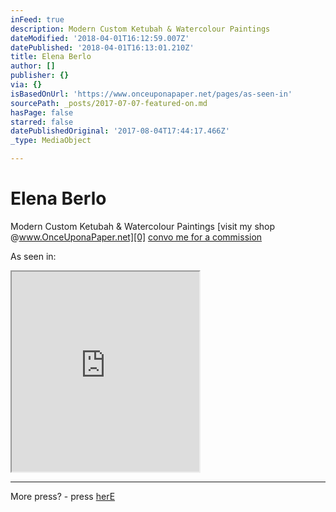 ```yaml
---
inFeed: true
description: Modern Custom Ketubah & Watercolour Paintings
dateModified: '2018-04-01T16:12:59.007Z'
datePublished: '2018-04-01T16:13:01.210Z'
title: Elena Berlo
author: []
publisher: {}
via: {}
isBasedOnUrl: 'https://www.onceuponapaper.net/pages/as-seen-in'
sourcePath: _posts/2017-07-07-featured-on.md
hasPage: false
starred: false
datePublishedOriginal: '2017-08-04T17:44:17.466Z'
_type: MediaObject

---
```

# Elena Berlo

Modern Custom Ketubah & Watercolour Paintings
[visit my shop @www.OnceUponaPaper.net][0]
[convo me for a commission][1]

As seen in:

<iframe src="https://the-grid.github.io/ed-userhtml/?g=eJy9Vltv2jAUfu-vsHg3zpWQtjCp0raHPbRq172ik-QQLBw7sh0Y_34nkG7rTdoE9AGF2Mnx-W4HLi6uK7lhzu8UzkYef3oOStb6kpWoPdortlQG_CVTuPRXo_k1sJXF5Wy08r69FGK73Y5dA24lde1XWCtwblyaRjwtcte1rZJonegcf3t1jb4rYOWE0SXyrjWaA2-hRStGzIOt0c9Gi0KBXtO99H2rjw_sHumgBnWFFftBF2Md-3YoxSp0hILqs88KNdygVYbdUvlHqg53fe0Rs6hmI21Mi_Qk04aAobW0M7-WTc2cLQ84HQEtKz12K9PK5e6ATyylQidCEaRBJrIgCYeVh-9f-V-t8UNrC4Ku1LjV9afNLEzDJE3jfDIdMVAEjk4UQB_SYr5XZM6Gm2P0cYNAJMxaG7_v2yIovsWqIhWcAG4752XJrWlA91-GLS41d7ABrWHFa6BDi655LcZ5GCygqpEvEXxniUCyAyHgPYTnLCZZksX08uSJRSbe5fE4m9OuRXIP6Eo6KFAp3GP4F8OehyOgMCFq_kZniygIJ28yFYVnZ6r3W2El5W8PoFCmt5l0CslPO0GtpSIIRWvR-x1vwFoJJHaJ1sulLMHjn3kwXvlGfRShN73posWXwXW3-jWDUR5Nz8zgU2T3bzd4oGnfOTGX9cwFuXDrnZIan7L6_54bEBxpvUJ173ktCtM4OiFFx-q6mORJFZfTnEdFXPIkiQte5AnwJKjiPMwgxSJ-CSPN4iwK4meCnzou2NCZpOU-MsOALrH10mixpTDY0lDAed2h87wwZk3laVWDlxv8sGHzexQDpZQa6b34gq18Oo3CaBqfPh7HG_b24eaO733A702nq9dCJ9Og_xUZmhoa0Ebj1YlkP8GkLw39ndDgfJ-59CX9WU6JC9PXZr24-AXiVE6-" height="320" style=""></iframe>

---

More press? - press [herE][2]

[0]: https://www.onceuponapaper.net/
[1]: mailto:commission@elenaberlo.com
[2]: https://www.onceuponapaper.net/blogs/press